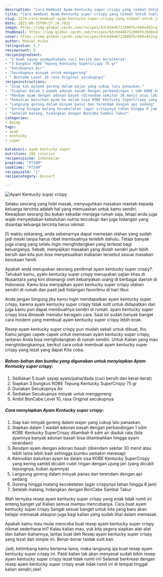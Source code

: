 ```yaml
---
description: "Cara membuat Ayam Kentucky super crispy yang nikmat Untuk Jualan"
title: "Cara membuat Ayam Kentucky super crispy yang nikmat Untuk Jualan"
slug: 1274-cara-membuat-ayam-kentucky-super-crispy-yang-nikmat-untuk-jualan
date: 2021-06-15T09:57:24.782Z
image: https://img-global.cpcdn.com/recipes/63c6d446712000fb/680x482cq70/ayam-kentucky-super-crispy-foto-resep-utama.jpg
thumbnail: https://img-global.cpcdn.com/recipes/63c6d446712000fb/680x482cq70/ayam-kentucky-super-crispy-foto-resep-utama.jpg
cover: https://img-global.cpcdn.com/recipes/63c6d446712000fb/680x482cq70/ayam-kentucky-super-crispy-foto-resep-utama.jpg
author: Manuel Hicks
ratingvalue: 4.7
reviewcount: 6
recipeingredient:
- "5 buah sayap ayampahadada cuci bersih dan keratkerat"
- "3 bungkus KOBE Tepung Kentucky SuperCrispy 75 gr"
- "Secukupnya Air"
- "Secukupnya minyak untuk menggoreng"
- " BonCabe Level 10 rasa Original secukupnya"
recipeinstructions:
- "Siap kan minyak goreng dalam wajan yang cukup lalu panaskan."
- "Siapkan dalam 1 wadah adonan basah dengan perbandingan 1 sdm KOBE Kentucky SuperCrispy ditambah 6 sdm air diaduk rata (bila ayamnya banyak adonan basah bisa ditambahkan hingga ayam terendam)"
- "Rendam ayam dengan adonan basah (direndam sekitar 30 menit atau lebih lama lebih baik sehingga bumbu semakin meresap)"
- "Kemudian balurkan ayam ke dalam sisa KOBE Kentucky SuperCrispy yang kering sambil dicubit-cubit ringan dengan ujung jari (yang dicubit tepungnya, bukan ayamnya)"
- "Langsung goreng dalam minyak panas dan terendam dengan api sedang"
- "Goreng hingga matang kecokelatan (agar crispynya tahan hingga 8 jam)"
- "Setelah matang, hidangkan dengan BonCabe Sambal Tabur"
categories:
- Resep
tags:
- ayam
- kentucky
- super

katakunci: ayam kentucky super 
nutrition: 206 calories
recipecuisine: Indonesian
preptime: "PT39M"
cooktime: "PT54M"
recipeyield: "1"
recipecategory: Dessert

---
```



![Ayam Kentucky super crispy](https://img-global.cpcdn.com/recipes/63c6d446712000fb/680x482cq70/ayam-kentucky-super-crispy-foto-resep-utama.jpg)

Selaku seorang yang hobi masak, menyuguhkan masakan mantab kepada keluarga tercinta adalah hal yang memuaskan untuk kamu sendiri. Kewajiban seorang ibu bukan sekadar menjaga rumah saja, tetapi anda juga wajib menyediakan kebutuhan nutrisi tercukupi dan juga hidangan yang disantap keluarga tercinta harus nikmat.

Di waktu  sekarang, anda sebenarnya dapat memesan olahan yang sudah jadi meski tanpa harus ribet membuatnya terlebih dahulu. Tetapi banyak juga orang yang selalu ingin menghidangkan yang terlezat bagi keluarganya. Sebab, menyajikan masakan yang diolah sendiri jauh lebih bersih dan kita pun bisa menyesuaikan makanan tersebut sesuai masakan kesukaan famili. 



Apakah anda merupakan seorang penikmat ayam kentucky super crispy?. Tahukah kamu, ayam kentucky super crispy merupakan sajian khas di Nusantara yang kini disenangi oleh kebanyakan orang di berbagai daerah di Indonesia. Kamu bisa menyajikan ayam kentucky super crispy olahan sendiri di rumah dan pasti jadi hidangan favoritmu di hari libur.

Anda jangan bingung jika kamu ingin mendapatkan ayam kentucky super crispy, karena ayam kentucky super crispy tidak sulit untuk didapatkan dan juga kamu pun dapat membuatnya sendiri di rumah. ayam kentucky super crispy bisa dimasak memalui beragam cara. Saat ini sudah banyak banget cara modern yang membuat ayam kentucky super crispy lebih enak.

Resep ayam kentucky super crispy pun mudah sekali untuk dibuat, lho. Kamu jangan capek-capek untuk memesan ayam kentucky super crispy, lantaran Anda bisa menghidangkan di rumah sendiri. Untuk Kalian yang mau menghidangkannya, berikut cara untuk membuat ayam kentucky super crispy yang lezat yang dapat Kita coba.

<!--inarticleads1-->

##### Bahan-bahan dan bumbu yang digunakan untuk menyiapkan Ayam Kentucky super crispy:

1. Sediakan 5 buah sayap ayam/paha/dada (cuci bersih dan kerat-kerat)
1. Siapkan 3 bungkus KOBE Tepung Kentucky SuperCrispy 75 gr
1. Gunakan Secukupnya Air
1. Sediakan Secukupnya minyak untuk menggoreng
1. Ambil  BonCabe Level 10, rasa Original secukupnya




<!--inarticleads2-->

##### Cara menyiapkan Ayam Kentucky super crispy:

1. Siap kan minyak goreng dalam wajan yang cukup lalu panaskan.
1. Siapkan dalam 1 wadah adonan basah dengan perbandingan 1 sdm KOBE Kentucky SuperCrispy ditambah 6 sdm air diaduk rata (bila ayamnya banyak adonan basah bisa ditambahkan hingga ayam terendam)
1. Rendam ayam dengan adonan basah (direndam sekitar 30 menit atau lebih lama lebih baik sehingga bumbu semakin meresap)
1. Kemudian balurkan ayam ke dalam sisa KOBE Kentucky SuperCrispy yang kering sambil dicubit-cubit ringan dengan ujung jari (yang dicubit tepungnya, bukan ayamnya)
1. Langsung goreng dalam minyak panas dan terendam dengan api sedang
1. Goreng hingga matang kecokelatan (agar crispynya tahan hingga 8 jam)
1. Setelah matang, hidangkan dengan BonCabe Sambal Tabur




Wah ternyata resep ayam kentucky super crispy yang enak tidak rumit ini enteng banget ya! Kalian semua mampu mencobanya. Cara buat ayam kentucky super crispy Sangat sesuai banget untuk kita yang baru akan belajar memasak ataupun juga bagi kalian yang sudah lihai dalam memasak.

Apakah kamu mau mulai mencoba buat resep ayam kentucky super crispy nikmat sederhana ini? Kalau kalian mau, yuk kita segera siapkan alat-alat dan bahan-bahannya, lantas buat deh Resep ayam kentucky super crispy yang lezat dan simple ini. Benar-benar taidak sulit kan. 

Jadi, ketimbang kamu berlama-lama, maka langsung aja buat resep ayam kentucky super crispy ini. Pasti kalian tak akan menyesal sudah bikin resep ayam kentucky super crispy lezat tidak rumit ini! Selamat berkreasi dengan resep ayam kentucky super crispy enak tidak rumit ini di tempat tinggal kalian sendiri,oke!.

